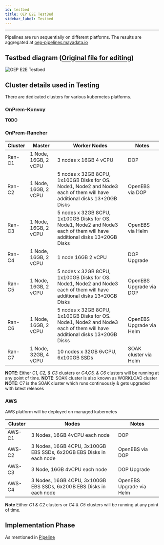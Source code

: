 ```yaml
---
id: testbed
title: OEP E2E TestBed
sidebar_label: Testbed
---
```

------


Pipelines are run sequentially on different platforms. The results are aggregated at <a href="https://oep-pipelines.mayadata.io/" target="_blank">oep-pipelines.mayadata.io</a>


## Testbed diagram ([Original file for editing](https://docs.google.com/drawings/d/1zVjph5xAyXNuQm81wv43NaH-WSaH1hIiqyNYot2oTOQ/edit?usp=sharing))

![OEP E2E Testbed](https://docs.google.com/drawings/d/e/2PACX-1vSNvpvyPnyvHFTwJXT1E_M-KMydF3z5t3um_lCDSAEfbavDBFVkYFZVvu5G90yq7oZCZI0Jv_8kEMj_/pub?w=960&h=720)

## Cluster details used in Testing

There are dedicated clusters for various kubernetes platforms. 

### OnPrem-Konvoy

**TODO**

### OnPrem-Rancher

| Cluster | Master               | Worker Nodes                                                 | Notes                    |
| ------- | -------------------- | ------------------------------------------------------------ | ------------------------ |
| Ran-C1  | 1 Node, 16GB, 2 vCPU | 3 nodes x 16GB 4 vCPU                                        | DOP                      |
| Ran-C2  | 1 Node, 16GB, 2 vCPU | 5 nodes x 32GB 8CPU, 1x100GB Disks for OS.                        Node1, Node2 and Node3 each of them will have additional disks 13*20GB Disks | OpenEBS via DOP          |
| Ran-C3  | 1 Node, 16GB, 2 vCPU | 5 nodes x 32GB 8CPU, 1x100GB Disks for OS.                        Node1, Node2 and Node3 each of them will have additional disks 13*20GB Disks | OpenEBS via Helm         |
| Ran-C4  | 1 Node, 16GB, 2 vCPU | 1 node 16GB 2 vCPU                                           | DOP Upgrade              |
| Ran-C5  | 1 Node, 16GB, 2 vCPU | 5 nodes x 32GB 8CPU, 1x100GB Disks for OS.                        Node1, Node2 and Node3 each of them will have additional disks 13*20GB Disks | OpenEBS Upgrade via DOP  |
| Ran-C6  | 1 Node, 16GB, 2 vCPU | 5 nodes x 32GB 8CPU, 1x100GB Disks for OS.                        Node1, Node2 and Node3 each of them will have additional disks 13*20GB Disks | OpenEBS Upgrade via Helm |
| Ran-C7  | 1 Node, 32GB, 4 vCPU | 10 nodes x 32GB 6vCPU, 6x100GB SSDs                          | SOAK cluster via Helm    |

**NOTE**: Either _C1, C2, & C3_ clusters  or _C4,C5, & C6_ clusters will be running at any point of time. 
**NOTE**: SOAK cluster is also known as WORKLOAD cluster
**NOTE**: C7 is the SOAK cluster which runs continuously & gets upgraded with latest releases

### AWS

AWS platform will be deployed on managed kubernetes

| Cluster | Nodes                                                        | Notes                    |
| ------- | ------------------------------------------------------------ | ------------------------ |
| AWS-C1  | 3 Nodes, 16GB  4vCPU each node                               | DOP                      |
| AWS-C2  | 3 Nodes,  16GB 4CPU, 3x100GB EBS SSDs,  6x20GB EBS Disks  in each node | OpenEBS via DOP          |
| AWS-C3  | 3 Node, 16GB  4vCPU each node                                | DOP Upgrade              |
| AWS-C4  | 3 Nodes, 16GB 4CPU, 3x100GB EBS SSDs,  6x20GB EBS Disks in each node | OpenEBS Upgrade via Helm |

**Note** Either _C1 & C2_ clusters  or _C4 & C5_ clusters will be running at any point of time. 

## Implementation Phase

As mentioned in [Pipeline](/docs/pipelines#implementation-phase)

